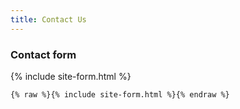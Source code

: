 ```yaml
---
title: Contact Us
---
```


### Contact form

{% include site-form.html %}

``` html
{% raw %}{% include site-form.html %}{% endraw %}
```
